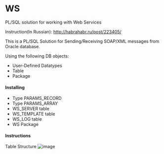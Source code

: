 WS
==

PL/SQL solution for working with Web Services

Instruction(In Russian):
http://habrahabr.ru/post/223405/



This is a PL/SQL Solution for Sending/Receiving SOAP/XML messages from Oracle database.

Using the following DB objects:
<ul>
       <li>User-Defined Datatypes </li>
       <li> Table</li>
       <li> Package</li>
</ul>


<h4>Installing</h4>

<ul>
	<li>Type PARAMS_RECORD </li>
	<li>Type PARAMS_ARRAY </li>
	<li>WS_SERVER table </li>
	<li>WS_TEMPLATE table </li>
	<li>WS_LOG table </li>
	<li>WS Package</li>
</ul>

<h4>Instructions</h4>
Table Structure
<img src="http://habrastorage.org/getpro/habr/post_images/822/94f/63c/82294f63cd765210c0d20de6fd5e6e8b.png" alt="image"/>
